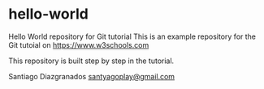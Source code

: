 # hello-world
Hello World repository for Git tutorial
This is an example repository for the Git tutoial on https://www.w3schools.com

This repository is built step by step in the tutorial.

Santiago Diazgranados
santyagoplay@gmail.com
